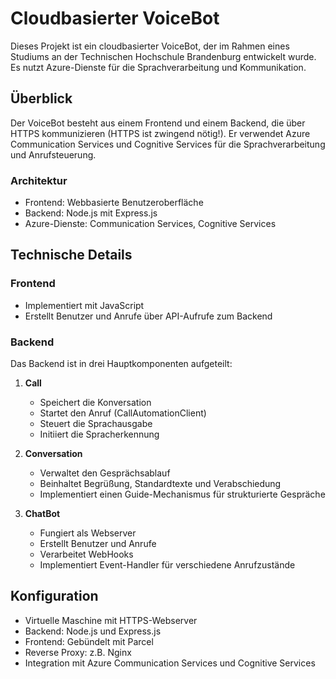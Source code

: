 # Cloudbasierter VoiceBot

Dieses Projekt ist ein cloudbasierter VoiceBot, der im Rahmen eines Studiums an der Technischen Hochschule Brandenburg entwickelt wurde. Es nutzt Azure-Dienste für die Sprachverarbeitung und Kommunikation.

## Überblick

Der VoiceBot besteht aus einem Frontend und einem Backend, die über HTTPS kommunizieren (HTTPS ist zwingend nötig!). Er verwendet Azure Communication Services und Cognitive Services für die Sprachverarbeitung und Anrufsteuerung.

### Architektur

- Frontend: Webbasierte Benutzeroberfläche
- Backend: Node.js mit Express.js
- Azure-Dienste: Communication Services, Cognitive Services

## Technische Details

### Frontend

- Implementiert mit JavaScript
- Erstellt Benutzer und Anrufe über API-Aufrufe zum Backend

### Backend

Das Backend ist in drei Hauptkomponenten aufgeteilt:

1. **Call**
   - Speichert die Konversation
   - Startet den Anruf (CallAutomationClient)
   - Steuert die Sprachausgabe
   - Initiiert die Spracherkennung

2. **Conversation**
   - Verwaltet den Gesprächsablauf
   - Beinhaltet Begrüßung, Standardtexte und Verabschiedung
   - Implementiert einen Guide-Mechanismus für strukturierte Gespräche

3. **ChatBot**
   - Fungiert als Webserver
   - Erstellt Benutzer und Anrufe
   - Verarbeitet WebHooks
   - Implementiert Event-Handler für verschiedene Anrufzustände

## Konfiguration

- Virtuelle Maschine mit HTTPS-Webserver
- Backend: Node.js und Express.js
- Frontend: Gebündelt mit Parcel
- Reverse Proxy: z.B. Nginx
- Integration mit Azure Communication Services und Cognitive Services
